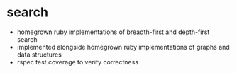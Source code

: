# search

* homegrown ruby implementations of breadth-first and depth-first search
* implemented alongside homegrown ruby implementations of graphs and data structures
* rspec test coverage to verify correctness
